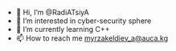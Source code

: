 - 👋 Hi, I’m @RadiATsiyA
- 👀 I’m interested in cyber-security sphere
- 🌱 I’m currently learning C++ 
- 📫 How to reach me myrzakeldiev_a@auca.kg

<!---
RadiATsiyA/RadiATsiyA is a ✨ special ✨ repository because its `README.md` (this file) appears on your GitHub profile.
You can click the Preview link to take a look at your changes.
--->
